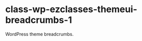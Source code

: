 class-wp-ezclasses-themeui-breadcrumbs-1
========================================

WordPress theme breadcrumbs.
